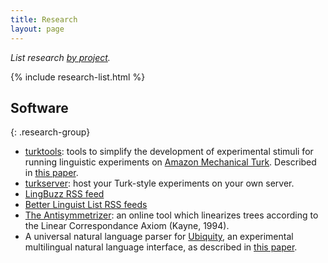 ```yaml
---
title: Research
layout: page
---
```


*List research [by project](/projects).*

{% include research-list.html %}

## Software

{: .research-group}
*   [turktools](http://turktools.net): tools to simplify the development of experimental stimuli for running linguistic experiments on [Amazon Mechanical Turk](http://mturk.com). Described in [this paper](http://ling.auf.net/lingbuzz/001802/current.pdf).
*   [turkserver](http://turktools.net/use/server.html): host your Turk-style experiments on your own server.
*   [LingBuzz RSS feed](https://github.com/mitcho/lingbuzzrss/)
*   [Better Linguist List RSS feeds](http://mitcho.com/blog/projects/better-linguist-list-rss-feeds/)
*   [The Antisymmetrizer][51]: an online tool which linearizes trees according to the Linear Correspondance Axiom (Kayne, 1994).
*   A universal natural language parser for [Ubiquity](https://en.wikipedia.org/wiki/Ubiquity_%28Firefox%29), an experimental multilingual natural language interface, as described in [this paper](/academic/erlewine-sigir.pdf).

 [1]: http://ling.auf.net/lingbuzz/002210
 
 [7]: http://ling.auf.net/lingbuzz/001841/current.pdf

 [17]: /academic/erlewine-afla20-preprint.pdf
 [19]: /academic/erlewine-naccl25-preprint.pdf

 [20]: http://ling.auf.net/lingbuzz/001687/current.pdf
 [21]: http://semanticsarchive.net/Archive/WIzNzViN/erlewine-kotek-nels2013-preprint.pdf

 [25]: /academic/erlewine-cls48-preprint.pdf

 [35]: https://naccl.osu.edu/proceedings/naccl-22_iacl-18

 [39]: /academic/handout-teal2014.pdf

 [42]: /academic/handout-lsa2014-focus.pdf
 [43]: /academic/slides-lsa2014-blocking.pdf

 [44]: http://ling.auf.net/lingbuzz/001896/current.pdf
 [45]: /academic/slides-isle2.pdf

 [51]: http://mitcho.com/academic/antisymmetry/
 